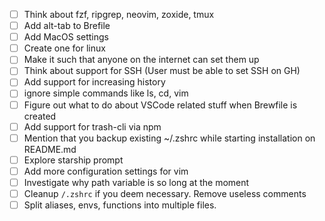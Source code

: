 - [ ] Think about fzf, ripgrep, neovim, zoxide, tmux
- [ ] Add alt-tab to Brefile
- [ ] Add MacOS settings
- [ ] Create one for linux
- [ ] Make it such that anyone on the internet can set them up
- [ ] Think about support for SSH (User must be able to set SSH on GH)
- [ ] Add support for increasing history
- [ ] ignore simple commands like ls, cd, vim
- [ ] Figure out what to do about VSCode related stuff when Brewfile is created
- [ ] Add support for trash-cli via npm
- [ ] Mention that you backup existing ~/.zshrc while starting installation on README.md
- [ ] Explore starship prompt
- [ ] Add more configuration settings for vim
- [ ] Investigate why path variable is so long at the moment
- [ ] Cleanup `/.zshrc` if you deem necessary. Remove useless comments
- [ ] Split aliases, envs, functions into multiple files.
